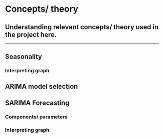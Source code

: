 # Concepts/ theory
## Understanding relevant concepts/ theory used in the project here.

---
## Seasonality
### Interpreting graph 

## ARIMA model selection

## SARIMA Forecasting


### Components/ parameters 
### Interpreting graph 
